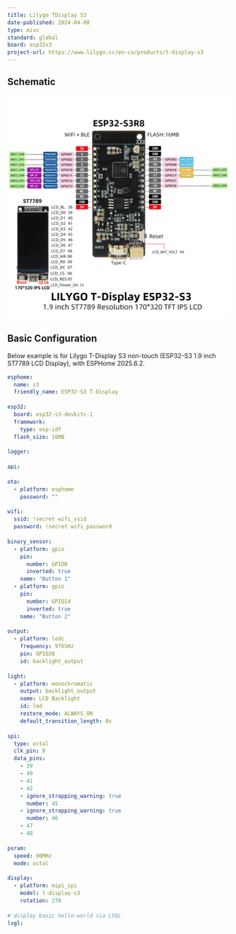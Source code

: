 ```yaml
---
title: Lilygo TDisplay S3
date-published: 2024-04-08
type: misc
standard: global
board: esp32s3
project-url: https://www.lilygo.cc/en-ca/products/t-display-s3
---
```


## Schematic

![TDisplay S3 Schematic](tdisplay-s3.webp "TDisplay S3 Schematic")

## Basic Configuration

Below example is for Lilygo T-Display S3 non-touch (ESP32-S3 1.9 inch ST7789 LCD Display), with ESPHome 2025.6.2.

```yaml
esphome:
  name: s3
  friendly_name: ESP32-S3 T-Display

esp32:
  board: esp32-s3-devkitc-1
  framework:
    type: esp-idf
  flash_size: 16MB

logger:

api:

ota:
  - platform: esphome
    password: ""

wifi:
  ssid: !secret wifi_ssid
  password: !secret wifi_password

binary_sensor:
  - platform: gpio
    pin:
      number: GPIO0
      inverted: true
    name: "Button 1"
  - platform: gpio
    pin:
      number: GPIO14
      inverted: true
    name: "Button 2"

output:
  - platform: ledc
    frequency: 9765Hz
    pin: GPIO38
    id: backlight_output

light:
  - platform: monochromatic
    output: backlight_output
    name: LCD Backlight
    id: led
    restore_mode: ALWAYS_ON
    default_transition_length: 0s

spi:
  type: octal
  clk_pin: 8
  data_pins:
    - 39
    - 40
    - 41
    - 42
    - ignore_strapping_warning: true
      number: 45
    - ignore_strapping_warning: true
      number: 46
    - 47
    - 48

psram:
  speed: 80MHz
  mode: octal

display:
  - platform: mipi_spi
    model: t-display-s3
    rotation: 270

# display basic hello-world via LVGL
lvgl:

```
